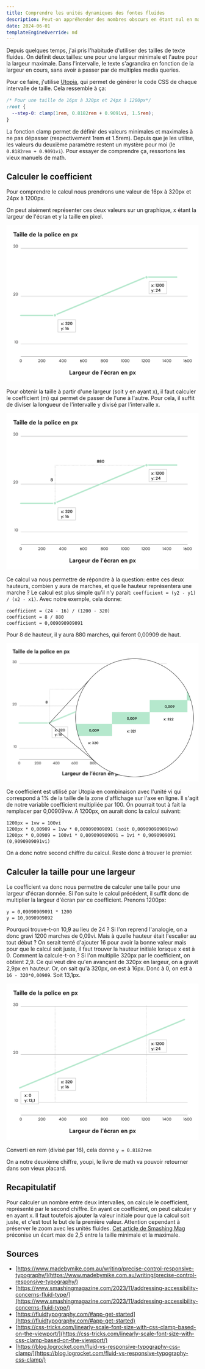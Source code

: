 ```yaml
---
title: Comprendre les unités dynamiques des fontes fluides
description: Peut-on appréhender des nombres obscurs en étant nul en math ?
date: 2024-06-01
templateEngineOverride: md
---
```


Depuis quelques temps, j'ai pris l'habitude d'utiliser des tailles de texte fluides. On définit deux tailles: une pour une largeur minimale et l'autre pour la largeur maximale. Dans l'intervalle, le texte s'agrandira en fonction de la largeur en cours, sans avoir à passer par de multiples media queries.

Pour ce faire, j'utilise [Utopia](https://utopia.fyi/), qui permet de générer le code CSS de chaque intervalle de taille. Cela ressemble à ça:

```css
/* Pour une taille de 16px à 320px et 24px à 1200px*/
:root {
  --step-0: clamp(1rem, 0.8182rem + 0.9091vi, 1.5rem);
}
```

La fonction clamp permet de définir des valeurs minimales et maximales à ne pas dépasser (respectivement 1rem et 1.5rem).
Depuis que je les utilise, les valeurs du deuxième paramètre restent un mystère pour moi (le `0.8182rem + 0.9091vi`).
Pour essayer de comprendre ça, ressortons les vieux manuels de math.

## Calculer le coefficient

Pour comprendre le calcul nous prendrons une valeur de 16px à 320px et 24px à 1200px.

On peut aisément représenter ces deux valeurs sur un graphique, x étant la largeur de l'écran et y la taille en pixel.

![Une représentation graphique des deux points: le premier est à 320 d'abscisse et 16 d'ordonnée, et le second est à 1200 d'abscisse et 24 d'ordonnée](base_graph.png)

Pour obtenir la taille à partir d'une largeur (soit y en ayant x), il faut calculer le coefficient (m) qui permet de passer de l'une à l'autre. Pour cela, il suffit de diviser la longueur de l'intervalle y divisé par l'intervalle x.

![Le graphique montre la distance entre chaque point: 8 en ordonnée et 880 en abscisse.](graph_length.png)

Ce calcul va nous permettre de répondre à la question: entre ces deux hauteurs, combien y aura de marches, et quelle hauteur représentera une marche ?
Le calcul est plus simple qu'il n'y parait:
`coefficient = (y2 - y1) / (x2 - x1)`.
Avec notre exemple, cela donne:

```
coefficient = (24 - 16) / (1200 - 320)
coefficient = 8 / 880
coefficient = 0,009090909091
```

Pour 8 de hauteur, il y aura 880 marches, qui feront 0,00909 de haut.

![Un zoom sur le graphique montre que pour chaque point d'ordonnée, le droite rejoignant les deux points montent de 0,009px](graph_scale.png)

Ce coefficient est utilisé par Utopia en combinaison avec l'unité vi qui correspond à 1% de la taille de la zone d'affichage sur l'axe en ligne. Il s'agit de notre variable coefficient multipliée par 100. On pourrait tout à fait la remplacer par 0,00909vw.
A 1200px, on aurait donc la calcul suivant:

```
1200px = 1vw = 100vi
1200px * 0,00909 = 1vw * 0,009090909091 (soit 0,009090909091vw)
1200px * 0,00909 = 100vi * 0,009090909091 = 1vi * 0,9090909091 (0,9090909091vi)
```

On a donc notre second chiffre du calcul. Reste donc à trouver le premier.

## Calculer la taille pour une largeur

Le coefficient va donc nous permettre de calculer une taille pour une largeur d'écran donnée. Si l'on suite le calcul précédent, il suffit donc de multiplier la largeur d'écran par ce coefficient. Prenons 1200px:

```
y = 0,09090909091 * 1200
y = 10,9090909092
```

Pourquoi trouve-t-on 10,9 au lieu de 24 ?
Si l'on reprend l'analogie, on a donc gravi 1200 marches de 0,09vi. Mais à quelle hauteur était l'escalier au tout début ?
On serait tenté d'ajouter 16 pour avoir la bonne valeur mais pour que le calcul soit juste, il faut trouver la hauteur initiale lorsque x est à 0. Comment la calcule-t-on ?
Si l'on multiplie 320px par le coefficient, on obtient 2,9. Ce qui veut dire qu'en avançant de 320px en largeur, on a gravit 2,9px en hauteur. Or, on sait qu'à 320px, on est à 16px. Donc à 0, on est à `16 - 320*0,00909`. Soit 13,1px.

![Si la droite qui relie les deux points était infinie, elle aurait pour ordonnée 13,2 lorsqu'elle passerait par l'abscisse 0](graph_corrected.png)

Converti en rem (divisé par 16), cela donne
`y = 0.8182rem`

On a notre deuxième chiffre, youpi, le livre de math va pouvoir retourner dans son vieux placard.

## Recapitulatif

Pour calculer un nombre entre deux intervalles, on calcule le coefficient, représenté par le second chiffre.
En ayant ce coefficient, on peut calculer y en ayant x. Il faut toutefois ajouter la valeur initiale pour que la calcul soit juste, et c'est tout le but de la première valeur.
Attention cependant à préserver le zoom avec les unités fluides. [Cet article de Smashing Mag](https://www.smashingmagazine.com/2023/11/addressing-accessibility-concerns-fluid-type/) préconise un écart max de 2,5 entre la taille minimale et la maximale.

## Sources

- [https://www.madebymike.com.au/writing/precise-control-responsive-typography/](https://www.madebymike.com.au/writing/precise-control-responsive-typography/)
- [https://www.smashingmagazine.com/2023/11/addressing-accessibility-concerns-fluid-type/](https://www.smashingmagazine.com/2023/11/addressing-accessibility-concerns-fluid-type/)
- [https://fluidtypography.com/#app-get-started](https://fluidtypography.com/#app-get-started)
- [https://css-tricks.com/linearly-scale-font-size-with-css-clamp-based-on-the-viewport/](https://css-tricks.com/linearly-scale-font-size-with-css-clamp-based-on-the-viewport/)
- [https://blog.logrocket.com/fluid-vs-responsive-typography-css-clamp/](https://blog.logrocket.com/fluid-vs-responsive-typography-css-clamp/)
